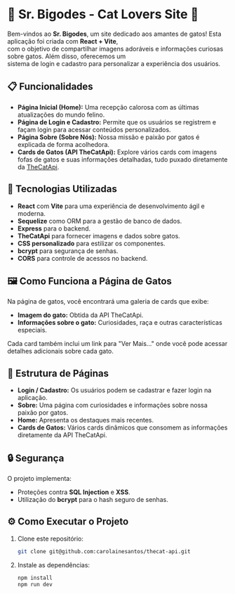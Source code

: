 # 🐾 Sr. Bigodes - Cat Lovers Site 🐾

Bem-vindos ao **Sr. Bigodes**, um site dedicado aos amantes de gatos! Esta aplicação foi criada com **React + Vite**,<br>
com o objetivo de compartilhar imagens adoráveis e informações curiosas sobre gatos. Além disso, oferecemos um <br>
sistema de login e cadastro para personalizar a experiência dos usuários.

## 📋 Funcionalidades

- **Página Inicial (Home):** Uma recepção calorosa com as últimas atualizações do mundo felino.
- **Página de Login e Cadastro:** Permite que os usuários se registrem e façam login para acessar conteúdos personalizados.
- **Página Sobre (Sobre Nós):** Nossa missão e paixão por gatos é explicada de forma acolhedora.
- **Cards de Gatos (API TheCatApi):** Explore vários cards com imagens fofas de gatos e suas informações detalhadas, tudo puxado diretamente da [TheCatApi](https://thecatapi.com).

## 🚀 Tecnologias Utilizadas

- **React** com **Vite** para uma experiência de desenvolvimento ágil e moderna.
- **Sequelize** como ORM para a gestão de banco de dados.
- **Express** para o backend.
- **TheCatApi** para fornecer imagens e dados sobre gatos.
- **CSS personalizado** para estilizar os componentes.
- **bcrypt** para segurança de senhas.
- **CORS** para controle de acessos no backend.

## 🖼️ Como Funciona a Página de Gatos

Na página de gatos, você encontrará uma galeria de cards que exibe:

- **Imagem do gato:** Obtida da API TheCatApi.
- **Informações sobre o gato:** Curiosidades, raça e outras características especiais.

Cada card também inclui um link para "Ver Mais..." onde você pode acessar detalhes adicionais sobre cada gato.

## 📂 Estrutura de Páginas

- **Login / Cadastro:** Os usuários podem se cadastrar e fazer login na aplicação.
- **Sobre:** Uma página com curiosidades e informações sobre nossa paixão por gatos.
- **Home:** Apresenta os destaques mais recentes.
- **Cards de Gatos:** Vários cards dinâmicos que consomem as informações diretamente da API TheCatApi.

## 🔒 Segurança

O projeto implementa:

- Proteções contra **SQL Injection** e **XSS**.
- Utilização do **bcrypt** para o hash seguro de senhas.

## ⚙️ Como Executar o Projeto

1. Clone este repositório:

   ```bash
   git clone git@github.com:carolainesantos/thecat-api.git
   ```

2. Instale as dependências:

   ```bash
   npm install
   npm run dev
   ```
